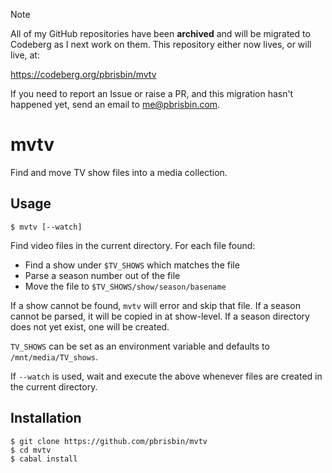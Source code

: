 > [!NOTE]
> All of my GitHub repositories have been **archived** and will be migrated to
> Codeberg as I next work on them. This repository either now lives, or will
> live, at:
>
> https://codeberg.org/pbrisbin/mvtv
>
> If you need to report an Issue or raise a PR, and this migration hasn't
> happened yet, send an email to me@pbrisbin.com.

# mvtv

Find and move TV show files into a media collection.

## Usage

```
$ mvtv [--watch]
```

Find video files in the current directory. For each file found:

* Find a show under `$TV_SHOWS` which matches the file
* Parse a season number out of the file
* Move the file to `$TV_SHOWS/show/season/basename`

If a show cannot be found, `mvtv` will error and skip that file. If a 
season cannot be parsed, it will be copied in at show-level. If a season 
directory does not yet exist, one will be created.

`TV_SHOWS` can be set as an environment variable and defaults to 
`/mnt/media/TV_shows`.

If `--watch` is used, wait and execute the above whenever files are 
created in the current directory.

## Installation

```
$ git clone https://github.com/pbrisbin/mvtv
$ cd mvtv
$ cabal install
```
